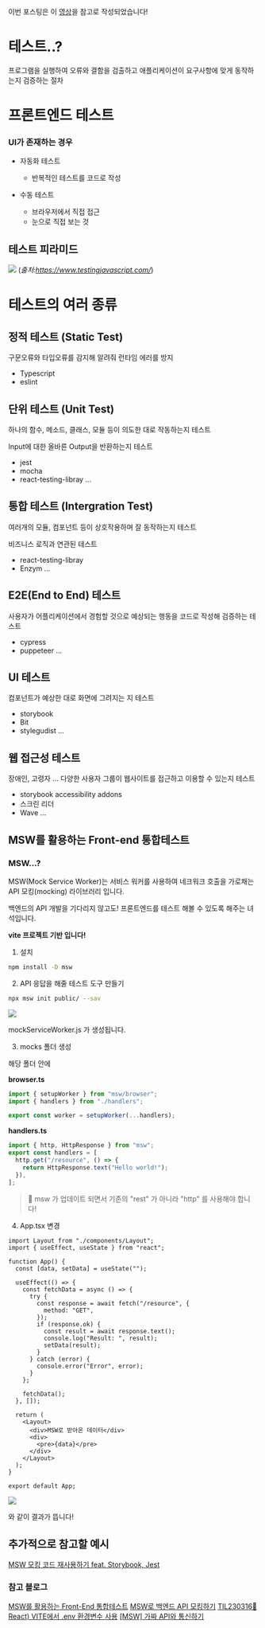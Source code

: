 이번 포스팅은 이 [영상](https://www.youtube.com/watch?v=MN7Pw4mK6lU)을 참고로 작성되었습니다!

# 테스트..?

프로그램을 실행하여 오류와 결함을 검출하고 애플리케이션이 요구사항에 맞게 동작하는지 검증하는 절차


# 프론트엔드 테스트

### UI가 존재하는 경우

- 자동화 테스트
	
    - 반복적인 테스트를 코드로 작성
    
- 수동 테스트

	
    - 브라우저에서 직접 접근
    - 눈으로 직접 보는 것
    
## 테스트 피라미드
    
![](https://velog.velcdn.com/images/hyeonzii/post/43d4cd24-2df5-401b-9e03-d09dd32f464c/image.png)
(_출처:https://www.testingjavascript.com/_)

# 테스트의 여러 종류

## 정적 테스트 (Static Test)

구문오류와 타입오류를 감지해 알려줘 런타임 에러를 방지

- Typescript
- eslint

## 단위 테스트 (Unit Test)

하나의 함수, 메소드, 클래스, 모듈 등이 의도한 대로 작동하는지 테스트

Input에 대한 올바른 Output을 반환하는지 테스트

- jest
- mocha
- react-testing-libray
...

## 통합 테스트 (Intergration Test)

여러개의 모듈, 컴포넌트 등이 상호작용하며 잘 동작하는지 테스트

비즈니스 로직과 연관된 테스트

- react-testing-libray
- Enzym
...

## E2E(End to End) 테스트 

사용자가 어플리케이션에서 경험할 것으로 예상되는 행동을 코드로 작성해 검증하는 테스트

- cypress
- puppeteer
...

## UI 테스트 

컴포넌트가 예상한 대로 화면에 그려지는 지 테스트

- storybook
- Bit
- stylegudist
...

## 웹 접근성 테스트

장애인, 고령자 ... 다양한 사용자 그룹이 웹사이트를 접근하고 이용할 수 있는지 테스트

- storybook accessibility addons
- 스크린 리더
- Wave
...

## MSW를 활용하는 Front-end 통합테스트

### MSW...?

MSW(Mock Service Worker)는 서비스 워커를 사용하여 네크워크 호출을 가로채는 API 모킹(mocking) 라이브러리 입니다.

백엔드의 API 개발을 기다리지 않고도! 프론트엔드를 테스트 해볼 수 있도록 해주는 녀석입니다.

**vite 프로젝트 기반 입니다!**

1. 설치

```bash
npm install -D msw
```

2. API 응답을 해줄 테스트 도구 만들기

```bash
npx msw init public/ --sav
``` 

![](https://velog.velcdn.com/images/hyeonzii/post/f974b874-0473-4fdc-894e-a855246ce6d0/image.png)

mockServiceWorker.js 가 생성됩니다.

3. mocks 폴더 생성

해당 폴더 안에

**browser.ts**
```typescript
import { setupWorker } from "msw/browser";
import { handlers } from "./handlers";

export const worker = setupWorker(...handlers);
```

**handlers.ts**
```typescript
import { http, HttpResponse } from "msw";
export const handlers = [
  http.get("/resource", () => {
    return HttpResponse.text("Hello world!");
  }),
];

```

> 🚨 msw 가 업데이트 되면서 기존의 "rest" 가 아니라 "http" 를 사용해야 합니다!

4. App.tsx 변경

```tsx
import Layout from "./components/Layout";
import { useEffect, useState } from "react";

function App() {
  const [data, setData] = useState("");

  useEffect(() => {
    const fetchData = async () => {
      try {
        const response = await fetch("/resource", {
          method: "GET",
        });
        if (response.ok) {
          const result = await response.text();
          console.log("Result: ", result);
          setData(result);
        }
      } catch (error) {
        console.error("Error", error);
      }
    };

    fetchData();
  }, []);

  return (
    <Layout>
      <div>MSW로 받아온 데이터</div>
      <div>
        <pre>{data}</pre>
      </div>
    </Layout>
  );
}

export default App;

```

![](https://velog.velcdn.com/images/hyeonzii/post/a03793de-d3e8-4eda-86fd-2c1a5f26f03e/image.png)

와 같이 결과가 뜹니다!

## 추가적으로 참고할 예시

[MSW 모킹 코드 재사용하기 feat. Storybook, Jest](https://fe-developers.kakaoent.com/2022/220317-integrate-msw-storybook-jest/)

### 참고 블로그

[MSW를 활용하는 Front-End 통합테스트](https://fe-developers.kakaoent.com/2022/220825-msw-integration-testing/)
[MSW로 백엔드 API 모킹하기](https://www.daleseo.com/mock-service-worker/)
[TIL230316📑React) VITE에서 .env 환경변수 사용](https://velog.io/@tmdgp0212/TIL230316-using-.env-on-vite)
[[MSW] 가짜 API와 통신하기](https://velog.io/@gojaeng/MSW)